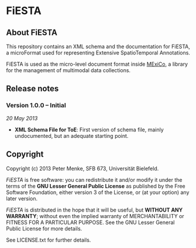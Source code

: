 # FiESTA

## About FiESTA

This repository contains an XML schema and the documentation for FiESTA,
a microFormat used for representing Extensive
SpatioTemporal Annotations.

FiESTA is used as the micro-level document format inside
[MExiCo](https://github.com/sfb673/mexico), a library for the management
of multimodal data collections.

## Release notes

### Version 1.0.0 – Initial

*20 May 2013*

+ **XML Schema File for ToE**: First version of schema file, mainly undocumented, but an adequate starting point.

## Copyright

Copyright (c) 2013 Peter Menke, SFB 673, Universität Bielefeld.

*FiESTA* is free software: you can redistribute it and/or modify
it under the terms of the **GNU Lesser General Public License** as
published by the Free Software Foundation, either version 3 of
the License, or (at your option) any later version.

*FiESTA* is distributed in the hope that it will be useful,
but **WITHOUT ANY WARRANTY**; without even the implied warranty of
MERCHANTABILITY or FITNESS FOR A PARTICULAR PURPOSE. See the
GNU Lesser General Public License for more details.

See LICENSE.txt for further details.
